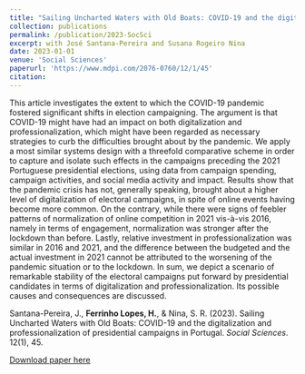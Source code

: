 ```yaml
---
title: "Sailing Uncharted Waters with Old Boats: COVID-19 and the digitalization and professionalization of presidential campaigns in Portugal"
collection: publications
permalink: /publication/2023-SocSci
excerpt: with José Santana-Pereira and Susana Rogeiro Nina
date: 2023-01-01
venue: 'Social Sciences'
paperurl: 'https://www.mdpi.com/2076-0760/12/1/45'
citation: 
---
```




This article investigates the extent to which the COVID-19 pandemic fostered significant shifts in election campaigning. The argument is that COVID-19 might have had an impact on both digitalization and professionalization, which might have been regarded as necessary strategies to curb the difficulties brought about by the pandemic. We apply a most similar systems design with a threefold comparative scheme in order to capture and isolate such effects in the campaigns preceding the 2021 Portuguese presidential elections, using data from campaign spending, campaign activities, and social media activity and impact. Results show that the pandemic crisis has not, generally speaking, brought about a higher level of digitalization of electoral campaigns, in spite of online events having become more common. On the contrary, while there were signs of feebler patterns of normalization of online competition in 2021 vis-à-vis 2016, namely in terms of engagement, normalization was stronger after the lockdown than before. Lastly, relative investment in professionalization was similar in 2016 and 2021, and the difference between the budgeted and the actual investment in 2021 cannot be attributed to the worsening of the pandemic situation or to the lockdown. In sum, we depict a scenario of remarkable stability of the electoral campaigns put forward by presidential candidates in terms of digitalization and professionalization. Its possible causes and consequences are discussed.

Santana-Pereira, J., <b>Ferrinho Lopes, H.</b>, & Nina, S. R. (2023). Sailing Uncharted Waters with Old Boats: COVID-19 and the digitalization and professionalization of presidential campaigns in Portugal. <i>Social Sciences</i>. 12(1), 45.

[Download paper here](https://www.mdpi.com/2076-0760/12/1/45)

